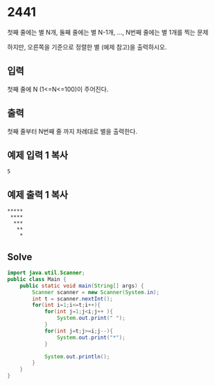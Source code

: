 # 2441

첫째 줄에는 별 N개, 둘째 줄에는 별 N-1개, ..., N번째 줄에는 별 1개를 찍는 문제

하지만, 오른쪽을 기준으로 정렬한 별 (예제 참고)을 출력하시오.

## 입력

첫째 줄에 N (1<=N<=100)이 주어진다.

## 출력

첫째 줄부터 N번째 줄 까지 차례대로 별을 출력한다.

## 예제 입력 1 복사

```
5
```

## 예제 출력 1 복사

```
*****
 ****
  ***
   **
    *
```



## Solve

```java
import java.util.Scanner;
public class Main {
    public static void main(String[] args) {
        Scanner scanner = new Scanner(System.in);
        int t = scanner.nextInt();
        for(int i=1;i<=t;i++){
            for(int j=1;j<i;j++ ){
                System.out.print(" ");
            }
            for(int j=t;j>=i;j--){
                System.out.print("*");
            }

            System.out.println();
        }
    }
}
```

